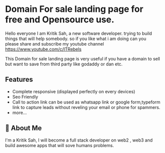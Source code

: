 
# Domain For sale landing page for free and Opensource use.

Hello everyone I am Kritik Sah, a new software developer. trying to build things that will help somebody. so if you like what i am doing can you please share and subscribe my youtube channel 
https://www.youtube.com/c/ITRebels

This Domain for sale landing page is very useful if you have a domain to sell but want to save from third party like godaddy or dan etc.
## Features

- Complete responsive (displayed perfectly on every devices)
- Seo Friendly
- Call to action link can be used as whatsapp link or google form,typeform link to capture leads without reveling your email or phone for spammers.
- more...


## 🚀 About Me
I'm a Kritik Sah, I will become a full stack developer on web2 , web3 and build awesome apps that will sove humans problems.

